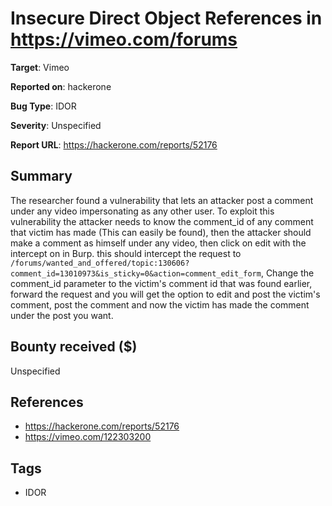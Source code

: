 # Insecure Direct Object References in https://vimeo.com/forums

**Target**: Vimeo

**Reported on**: hackerone

**Bug Type**: IDOR

**Severity**: Unspecified

**Report URL**: https://hackerone.com/reports/52176

## Summary
The researcher found a vulnerability that lets an attacker post a comment under any video impersonating as any other user. To exploit this vulnerability the attacker needs to know the comment_id of any comment that victim has made (This can easily be found),
then the attacker should make a comment as himself under any video, then click on edit with the intercept on in Burp. this should intercept the request to `/forums/wanted_and_offered/topic:130606?comment_id=13010973&is_sticky=0&action=comment_edit_form`, Change the 
comment_id parameter to the victim's comment id that was found earlier, forward the request and you will get the option to edit and post the victim's comment, post the comment and now the victim has made the comment under the post you want.

## Bounty received ($)
Unspecified

## References
- https://hackerone.com/reports/52176
- https://vimeo.com/122303200
## Tags
- IDOR
